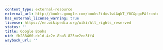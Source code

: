 ```yaml
---
content_type: external-resource
external_url: http://books.google.com/books?id=slwLAqkT_Y0C&pg=PAfrontcover
has_external_license_warning: true
license: https://en.wikipedia.org/wiki/All_rights_reserved
status: ''
title: Google Books
uid: fb288460-dc1d-4c2e-8ba3-825be2ec3ff4
wayback_url: ''
---
```

